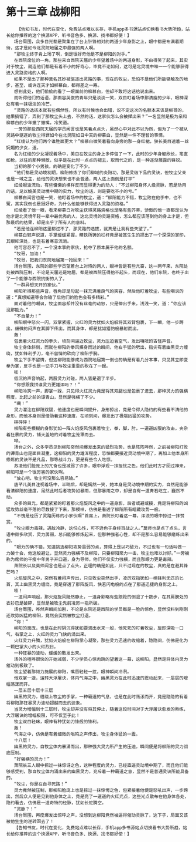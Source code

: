 # 第十三章 战柳阳
        【告知书友，时代在变化，免费站点难以长存，手机app多书源站点切换看书大势所趋，站长给你推荐的这个换源APP，听书音色多、换源、找书都好使！】
       场台周围，众多目光都是聚集在了台上针锋相对的两道少年身影之上，眼中都是布满着期待，这才是如今北灵院地届之中最强的两人啊。
       “那牧尘终于肯上场了啊，倒是很好奇他是不是柳阳的对手。”
       在西院席位的一角，那些来自西院天届的少年望着场中的两道身影，不由得笑了起来，其实对于牧尘，就连他们都是有着不小的好奇心，毕竟不论如何，这可是北灵境中唯一一个能够获得进入灵路资格的人啊。
       如果不是出了那种莫名其妙被驱逐出灵路的事，现在的牧尘，恐怕不是他们所能够触及的地步，甚至，或许连天才如柳慕白，都得差之一筹。
       想到此处，他们偷偷的看了一眼面前的柳慕白，但却不敢将这话给说出来。
       而听得他们的话语，那面容英俊的青年只是淡淡一笑，双目盯着场中那清瘦的少年，眼神深处有着一抹极淡的冷芒。
       “灵路的选拔本就有些偶然性，所以有时候也会出错，说不定这次的名额本来该是柳哥的，结果搞错了，弄到了那牧尘头上去，不然的话，这家伙怎么会被撵出来？”一名显然是极为亲和柳慕白的少年撇了撇嘴，冷笑道。
       一旁的那些西院天届的学员闻言也是笑着点点头，虽然心中对此不以为然，但为了一个被从灵路中驱逐的牧尘得罪如今在北灵院如日中天的柳慕白，显然是一件不理智的事情。
       “红绫认为他们两个谁胜面更大？”柳慕白微笑着看向身旁的那一身红裙，狭长美目透着一丝妩媚的少女，道。
       名为红绫的少女凝视着场中，美目在牧尘的身上多停留了一下，此时的少年身躯欣长，笔直如枪，以往的那种懒散，似乎是在此时一点点的褪去，取而代之的，是一种逐渐展露的锋锐。
       当初的那个小男孩，的确是变化了不少。
       “他们都是灵动境初期，柳阳修炼了你们柳域的炎阳功，那是灵级下品的灵诀，但牧尘父亲也是一域之主，给他的灵诀想来也不会普通，两人这上面倒是打平”
       红绫眼波流动，有些慵懒的模样反而显得更为的动人：“不过柳阳身怀人级灵脉，若是动用的话，足以媲美灵动境中期的实力，牧尘的话，则是要吃不小的亏。”
       柳慕白闻言也是一笑，他盯着场中的牧尘，道：“柳阳能力不错，牧尘败在他手中，也不冤，其实我倒也是挺好奇，为什么他能够获得进入灵路的资格。”
       红绫看了他一眼，看来柳慕白对牧尘获得灵路资格也是略有些芥蒂，骄傲的他一直都是认为他才是北灵境年轻一辈中最优秀的人，这北灵境的灵路资格，怎么都应该落到他的身上才是，但那最后的结果，却是出乎了所有人的意料。
       “若是他连柳阳这里都过不了，那灵路的选拔，就真是让我有些失望了。”
       柳慕白轻声说道，手掌缓缓紧握，精铁所铸的栏杆竟是被其生生的捏出了一个深深的掌印，其眼眸深处，也是有着寒意流淌。
       他可容忍不了，一个没本事的家伙，抢夺了原本属于他的名额。
       “牧哥，加油！”
       “牧哥，把我们东院地届第一抢回来！”
       场台周围，东院的那些学员望着台上对恃的两人，眼神皆是有些亢奋，这一两年来，东院处处被西院压制，不论是天届还是地届，都是被西院压得抬不起头，而现在，他们东院，也终于出了一个能够与西院抗衡的人了。
       “一群异想天开的家伙。”
       柳阳听得那些声音，唇角却是勾起一抹充满着戾气的笑容，然后他盯着牧尘，有些嘲讽的道：“真想知道等会你输了后他们的脸色会有多精彩。”
       面对着他的嘲讽，牧尘面容却并没有丝毫的动怒，只是伸出手来，浅浅一笑，道：“你应该没那能力。”
       “不自量力！”
       柳阳眼中怒火一闪，双掌紧握，火红的灵力犹如火焰般将其双臂包裹，下一瞬，他一步跨出，细微的闷声在其脚下传出，而其身体，却是犹如猎豹般暴射而出。
       轰！
       包裹着火红灵力的拳头，顷刻间逼近牧尘，灵力压迫着空气，发出嘎吱的古怪声音。
       牧尘身体斜侧，而就在柳阳的拳风搽身而过的瞬间，他右手猛的劈出，指尖有着幽黑灵力缠绕，犹如锋利手刀，毫不留情的砍向了柳阳手腕。
       牧尘下手不留情，但这柳阳能够成为西院地届第一倒也的确是有着几分本事，只见其立即变拳为掌，反手也是一记手刀与牧尘重重的砍在了一起。
       嘭！
       低沉的声音响起，两股灵力对碰，两人皆是退了半步。
       “你想跟我拼谁灵力更雄浑吗？！”
       柳阳冷笑一声，脚掌一跺，只见得火红灵力竟是将其双腿也是包裹了进去，那种灵力的强横程度，比起之前的谭青山，显然是强横了不少。
       “唰！”
       灵力灌注在柳阳双腿，他速度也是瞬间提升，身形掠出，竟是令得人隐约的有些看不清他的身形，而他本身则是借助着这种速度，在顷刻间，爆发出了极端凶猛的攻势。
       砰砰砰！
       柳阳有些模糊的身影犹如一阵火焰旋风包裹着牧尘，拳，脚，肘，一道道凶狠的攻击，夹杂着狂暴的灵力，铺天盖地的对着牧尘笼罩而去。
       哗。
       场台之外，众多学员见到柳阳突然间爆发出来的猛烈攻势，也是阵阵哗然，之前被柳阳打败的谭青山也是面目凝重，这柳阳的灵力雄浑程度，恐怕都要接近灵动境中期了，再加上他本身所修炼的灵诀不是凡品，那等战斗力，更是有些令人吃惊。
       苏凌他们脸庞上的亢奋也是减弱了许多，眼中浮现一抹担忧之色，他们此时方才回过神来，柳阳可是一个很厉害的家伙啊。
       “放心吧，牧尘可没那么容易输。”
       唐芊儿美目注视着场中，半晌后，却是嫣然一笑，她本身是灵动境中期的实力，自然是能够看清柳阳的速度，虽然此时后者攻势如暴雨，但那暴雨之中，却是自有一道青石屹立，巍然不动。
       众多的目光，都是紧紧的盯着那火焰旋风之中的一道身影，后者或避或接，竟是将柳阳的凶猛攻势丝毫不落的尽数接了下来，那模样，仿佛是看透了柳阳所有暗藏攻势一般。
       “不愧是经历了灵路历练的小家伙啊”首席上，萧院长盯着这一幕，浑浊的眼中掠过一抹赞赏。
       “牧尘眼力毒辣，遇敌冷静，这份心性，可不逊色于身经百战之人。”莫师也是点了点头，言语中颇多欣赏，灵力孱弱，总归能够修炼起来，但那种强者心性，却不是那么容易能够磨练出来的。
       “眼力的确不错，知道挑选柳阳攻势最弱的点，算得上是以巧破力，不过也有一句话叫做一力破十会，他这般避让，显然灵力强横不及柳阳，只要柳阳聚力一击，牧尘也难以讨好。”一旁被称为席师的干瘦中年男子开口道，身为导师，他们不仅实力强横，而且那眼力更是毒辣。
       萧院长以及莫师闻言也是点了点头，正理的确是如此，只不过现在的牧尘，真的是在避其锋芒吗？
       火焰旋风之中，突然有着闷声传出，只见牧尘突然出手，凌厉双指犹如一柄锋利无匹的匕首，其上幽黑灵力缠绕，竟是穿透了那阵旋风，快若闪电般的点在了那道迅捷的身影之上。
       嘭！
       一道闷声响起，那火焰旋风陡然静止，一道身影略有些踉跄的倒退了十数步，在其肩膀处的衣衫已是破碎，显然是被牧尘先前凌厉一指所破。
       场台周围，哗然声瞬间加剧，不论是东院还是西院的学员都是一脸的惊色，显然没料到刚刚还攻势凶猛的柳阳，竟然会突然被牧尘打退。
       “你！”
       柳阳的面庞，也是在此时阴沉得犹如要滴出水来一般，他死死的盯着牧尘，旋即深吸一口气，右掌之上，火红的灵力飞快的涌出来。
       火红灵力升腾，犹如火焰般在柳阳掌心凝聚，那些灵力迅速的收缩着，隐隐间，仿佛是化为一颗巴掌大小的火红烈日。
       一种狂暴的波动，缓缓的散发出来。
       场外的喧哗很快的开始减弱，不少学员心惊肉跳的望着这一幕，这柳阳，显然是将体内灵力催动到极致了。
       牧尘望着那倾力施展的柳阳，嘴唇轻轻一抿，眼神瞬间冷冽。
       他双掌一漩，运转大浮屠诀，体内气海之中，幽黑灵力在此时迅速的震动起来，一层层的增幅荡漾而开。
       一层五层十层十三层
       幽黑的灵力，缠绕上牧尘的手掌，一种霸道的气息，也是在此时荡漾而开，竟是隐隐的有着将柳阳那狂暴灵力波动超越而去的迹象。
       当灵力增幅到十三层时，牧尘却并没有将其停止，随着这段时间对于大浮屠诀愈发的熟练，大浮屠诀的增幅极限，可不仅至于此！
       牧尘双目轻眯，眼神有种犹如刀锋般的锋利。
       轰！
       气海之中，仿佛是有着细微的嗡鸣之声传出，牧尘身体猛的一震。
       十八层！
       幽黑的灵力，自牧尘体内暴涌而出，那种强大灵力所产生的压迫，瞬间便是将柳阳的灵力彻底压制。
       “好强横的灵力！”
       萧院长三人眼中掠过一抹惊讶之色，这种程度的灵力，已经直逼灵动境中期了，而且他们能够感受到，那自牧尘体内涌出来的幽黑灵力，充斥着一种霸道之意，显然不是普通灵诀所能具备的。
       “牧尘，你是在自寻死路！”
       灵力竟然被压制，那柳阳脸庞上也是掠过一抹惊愕之色，但紧接着他便是怒吼出声，一步跨出，然后众人便是见到他身体之上，竟是亮了一道道的火红光点，这些光点散布在他身体各处，隐约看去，仿佛是一道奇特的经脉，犹如长蛇腾空。
       “灵脉？！”
       场台周围，再度爆发出惊呼之声，没想到这柳阳竟然被逼得催动灵脉了，这下子，局面又该被他生生的逆转回去了！
       【告知书友，时代在变化，免费站点难以长存，手机app多书源站点切换看书大势所趋，站长给你推荐的这个换源APP，听书音色多、换源、找书都好使！】